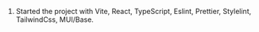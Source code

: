 1. Started the project with Vite, React, TypeScript, Eslint, Prettier, Stylelint, TailwindCss, MUI/Base.
